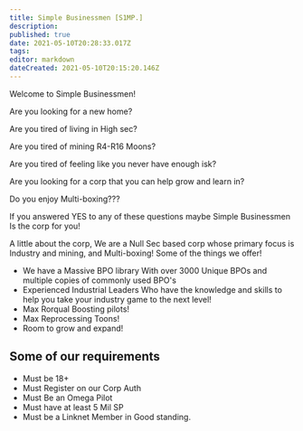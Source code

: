 ```yaml
---
title: Simple Businessmen [S1MP.]
description: 
published: true
date: 2021-05-10T20:28:33.017Z
tags: 
editor: markdown
dateCreated: 2021-05-10T20:15:20.146Z
---
```


Welcome to Simple Businessmen!

Are you looking for a new home?

Are you tired of living in High sec?

Are you tired of mining R4-R16 Moons?

Are you tired of feeling like you never have enough isk?

Are you looking for a corp that you can help grow and learn in?

Do you enjoy Multi-boxing???

If you answered YES to any of these questions maybe Simple Businessmen Is the corp for you!

A little about the corp, We are a Null Sec based corp whose primary focus is Industry and mining, and Multi-boxing! Some of the things we offer!

- We have a Massive BPO library With over 3000 Unique BPOs and multiple copies of commonly used BPO's 
- Experienced Industrial Leaders Who have the knowledge and skills to help you take your industry game to the next level!
- Max Rorqual Boosting pilots!
- Max Reprocessing Toons!
- Room to grow and expand!

## Some of our requirements 

- Must be 18+ 
- Must Register on our Corp Auth
- Must Be an Omega Pilot
- Must have at least 5 Mil SP
- Must be a Linknet Member in Good standing.